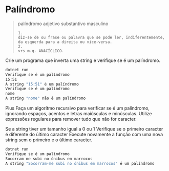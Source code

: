 # Palíndromo

> palíndromo
> adjetivo substantivo masculino
> 
>     1.
>     diz-se de ou frase ou palavra que se pode ler, indiferentemente, da esquerda para a direita ou vice-versa.
>     2.
>     vrs m.q. ANACÍCLICO.

Crie um programa que inverta uma string e verifique se é um palíndromo.

```bash
dotnet run
Verifique se é um palíndromo
15:51
A string "15:51" é um palíndromo
Verifique se é um palíndromo
nome
A string "nome" não é um palíndromo
```

Plus
Faça um algorítmo recursivo para verificar se é um palíndromo, ignorando espaços, acentos e letras maiúsculas e minúsculas. Utilize expressões regulares para remover tudo que não for caracter.

Se a string tiver um tamanho igual a 0 ou 1
Verifique se o primeiro caracter é diferente do último caracter
Execute novamente a função com uma nova string sem o primeiro e o último caracter.

```bash
dotnet run
Verifique se é um palíndromo
Socorram me subi no ônibus em marrocos
A string "Socorram-me subi no ônibus em marrocos" é um palíndromo
```